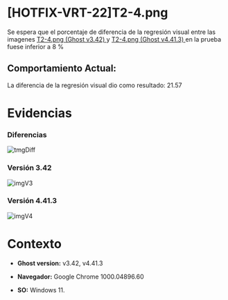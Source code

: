 # [HOTFIX-VRT-22]T2-4.png

Se espera que el porcentaje de diferencia de la regresión visual entre las imagenes [T2-4.png (Ghost v3.42) ](https://github.com/j-albarracin-uniandes/pruebas-automatizadas/tree/master/pruebas-kraken-ghost_3.42/backstopjs/backstop_data/bitmaps_reference/backstop_default_T2-4png_0_document_1_tablet.png) y [T2-4.png (Ghost v4.41.3) ](https://github.com/j-albarracin-uniandes/pruebas-automatizadas/tree/master/pruebas-kraken-ghost_3.42/backstopjs/v4/T2-4.png)  en la prueba fuese inferior a 8 %

## Comportamiento Actual:

La diferencia de la regresión visual dio como resultado: 21.57

# Evidencias

### Diferencias 

![tmgDiff](https://github.com/j-albarracin-uniandes/pruebas-automatizadas/tree/master/pruebas-kraken-ghost_3.42/backstopjs/backstop_data/bitmaps_test/20220514-235640/failed_diff_backstop_default_T2-4png_0_document_1_tablet.png)

### Versión 3.42

![imgV3](https://github.com/j-albarracin-uniandes/pruebas-automatizadas/tree/master/pruebas-kraken-ghost_3.42/backstopjs/backstop_data/bitmaps_reference/backstop_default_T2-4png_0_document_1_tablet.png)

### Versión 4.41.3

![imgV4](https://github.com/j-albarracin-uniandes/pruebas-automatizadas/tree/master/pruebas-kraken-ghost_3.42/backstopjs/v4/T2-4.png)

# Contexto

+ **Ghost version:** v3.42, v4.41.3

+ **Navegador:** Google Chrome 1000.04896.60

+ **SO:** Windows 11.

